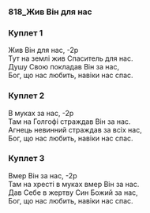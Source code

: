 ### 818_Жив Він для нас
### Куплет 1
Жив Він для нас, -2р<br/>Тут на землі жив Спаситель для нас.<br/>Душу Свою покладав Він за нас, <br/>Бог, що нас любить, навіки нас спас.
### Куплет 2
В муках за нас, -2р<br/>Там на Голгофі страждав Він за нас.<br/>Агнець невинний страждав за всіх нас, <br/>Бог, що нас любить, навіки нас спас.
### Куплет 3
Вмер Він за нас, -2р<br/>Там на хресті в муках вмер Він за нас.<br/>Дав Себе в жертву Син Божий за нас, <br/>Бог, що нас любить, навіки нас спас.
